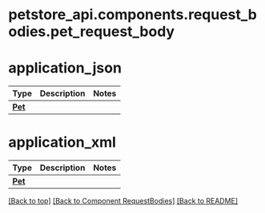 # petstore_api.components.request_bodies.pet_request_body
# application_json
Type | Description  | Notes
------------- | ------------- | -------------
[**Pet**](../../components/schema/Pet.md) |  | 

# application_xml
Type | Description  | Notes
------------- | ------------- | -------------
[**Pet**](../../components/schema/Pet.md) |  | 


[[Back to top]](#top) [[Back to Component RequestBodies]](../../../README.md#Component-RequestBodies) [[Back to README]](../../../README.md)
